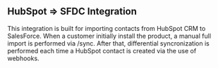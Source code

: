 ## HubSpot => SFDC Integration

This integration is built for importing contacts from HubSpot CRM to SalesForce. When a customer initially install the product, a manual full import is performed via /sync. After that, differential syncronization is performed each time a HubSpot contact is created via the use of webhooks.